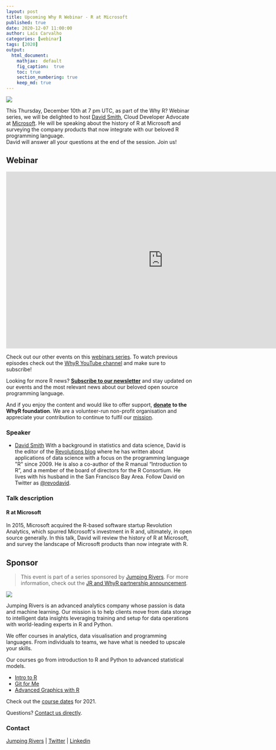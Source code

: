 ```yaml
---
layout: post
title: Upcoming Why R Webinar - R at Microsoft
published: true
date: 2020-12-07 11:00:00
author: Laís Carvalho
categories: [webinar]
tags: [2020]
output:
  html_document:
    mathjax:  default
    fig_caption:  true
    toc: true
    section_numbering: true
    keep_md: true
---
```


<img src="/foundation/images/fulls/webinars/david_smith.jpg" class="fit image">

This Thursday, December 10th at 7 pm UTC, as part of the Why R? Webinar series, we will be delighted to host [David Smith](https://www.linkedin.com/in/dmsmith/), Cloud Developer Advocate at [Microsoft](https://azure.microsoft.com/en-us/). He will be speaking about the history of R at Microsoft and surveying the company products that now integrate with our beloved R programming language.  
David will answer all your questions at the end of the session. Join us!


## Webinar

<iframe width="850" height="480" src="https://www.youtube.com/embed/ELUXXUf-NfI" frameborder="0" allow="accelerometer; autoplay; clipboard-write; encrypted-media; gyroscope; picture-in-picture" allowfullscreen></iframe>

Check out our other events on this [webinars series](whyr.pl/webinars/). To watch previous episodes check out the [WhyR YouTube channel](youtube.com/WhyRFoundationVideos) and make sure to subscribe!

Looking for more R news? [**Subscribe to our newsletter**](http://whyr.pl/subscribe/) and stay updated on our events and the most relevant news about our beloved open source programming language.

And if you enjoy the content and would like to offer support, **[donate](whyr.pl/donate/) to the WhyR foundation**. We are a volunteer-run non-profit organisation and appreciate your contribution to continue to fulfil our [mission](http://whyr.pl/foundation/about/).


### Speaker
- [David Smith](https://www.linkedin.com/in/dmsmith/)
     With a background in statistics and data science, David is the editor of the [Revolutions blog](http://blog.revolutionanalytics.com) where he has written about applications of data science with a focus on the programming language "R" since 2009. He is also a co-author of the R manual “Introduction to R”, and a member of the board of directors for the R Consortium. He lives with his husband in the San Francisco Bay Area. Follow David on Twitter as [@revodavid](https://twitter.com/revodavid).


### Talk description  

#### R at Microsoft
In 2015, Microsoft acquired the R-based software startup Revolution Analytics, which spurred Microsoft's investment in R and, ultimately, in open source generally. In this talk, David will review the history of R at Microsoft, and survey the landscape of Microsoft products than now integrate with R. 


## Sponsor
> This event is part of a series sponsored by [Jumping Rivers](https://www.jumpingrivers.com/). For more information, check out the [JR and WhyR partnership announcement](https://www.jumpingrivers.com/blog/jumping-rivers-whyr-partnership/).

<img src="/foundation/images/fulls/supporting-grant/jr_sponsor.png" class="fit image">


Jumping Rivers is an advanced analytics company whose passion is data and machine learning. Our mission is to help clients move from data storage to intelligent data insights leveraging training and setup for data operations with world-leading experts in R and Python.  

We offer courses in analytics, data visualisation and programming languages. From individuals to teams, we have what is needed to upscale your skills. 

Our courses go from introduction to R and Python to advanced statistical models. 
* [Intro to R](https://www.jumpingrivers.com/training/course/introduction-to-r/?event=1369)
* [Git for Me](https://www.jumpingrivers.com/training/course/git-for-me/?event=1402)
* [Advanced Graphics with R](https://www.jumpingrivers.com/training/course/advanced-graphics-ggplot2-r/?event=1378)

Check out the [course dates](https://www.jumpingrivers.com/training/public/) for 2021. 

Questions? [Contact us directly](https://www.jumpingrivers.com/online-training-enquiry/). 


### Contact
[Jumping Rivers](https://www.jumpingrivers.com/)  |  [Twitter](https://twitter.com/jumping_uk)  |  [Linkedin](https://www.linkedin.com/company/jumping-rivers-ltd/)
